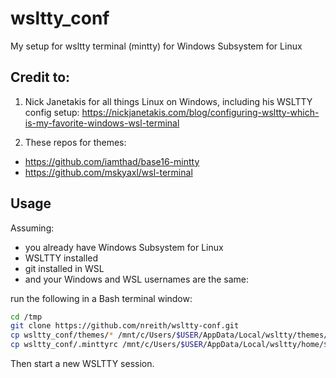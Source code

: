 # wsltty_conf
My setup for wsltty terminal (mintty) for Windows Subsystem for Linux

## Credit to:

1. Nick Janetakis for all things Linux on Windows, including his WSLTTY config setup:
https://nickjanetakis.com/blog/configuring-wsltty-which-is-my-favorite-windows-wsl-terminal

2. These repos for themes:

- https://github.com/iamthad/base16-mintty
- https://github.com/mskyaxl/wsl-terminal

## Usage

Assuming:

- you already have Windows Subsystem for Linux
- WSLTTY installed
- git installed in WSL
- and your Windows and WSL usernames are the same:

run the following in a Bash terminal window:

```bash
cd /tmp
git clone https://github.com/nreith/wsltty-conf.git
cp wsltty_conf/themes/* /mnt/c/Users/$USER/AppData/Local/wsltty/themes/
cp wsltty_conf/.minttyrc /mnt/c/Users/$USER/AppData/Local/wsltty/home/$USER/
```

Then start a new WSLTTY session.

